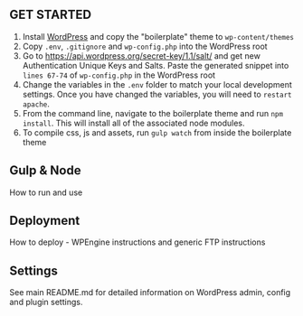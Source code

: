 ## GET STARTED
1. Install [WordPress](https://wordpress.org/download/) and copy the "boilerplate" theme to `wp-content/themes`
2. Copy `.env`, `.gitignore` and `wp-config.php` into the WordPress root
3. Go to https://api.wordpress.org/secret-key/1.1/salt/ and get new Authentication Unique Keys and Salts. Paste the generated snippet into `lines 67-74` of `wp-config.php` in the WordPress root
4. Change the variables in the `.env` folder to match your local development settings. Once you have changed the variables, you will need to `restart apache`.
5. From the command line, navigate to the boilerplate theme and run `npm install`.  This will install all of the associated node modules.
6. To compile css, js and assets, run `gulp watch` from inside the boilerplate theme

## Gulp & Node
How to run and use

## Deployment
How to deploy - WPEngine instructions and generic FTP instructions

## Settings
See main README.md for detailed information on WordPress admin, config  and plugin settings.
